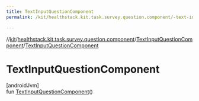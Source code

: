 ```yaml
---
title: TextInputQuestionComponent
permalink: /kit/healthstack.kit.task.survey.question.component/-text-input-question-component/-text-input-question-component.html

---
```

//[kit](/kit.html)/[healthstack.kit.task.survey.question.component](../index.html)/[TextInputQuestionComponent](index.html)/[TextInputQuestionComponent](-text-input-question-component.html)



# TextInputQuestionComponent



[androidJvm]\
fun [TextInputQuestionComponent](-text-input-question-component.html)()




